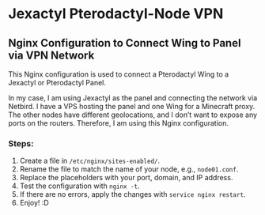 # Jexactyl Pterodactyl-Node VPN

## Nginx Configuration to Connect Wing to Panel via VPN Network

This Nginx configuration is used to connect a Pterodactyl Wing to a Jexactyl or Pterodactyl Panel.

In my case, I am using Jexactyl as the panel and connecting the network via Netbird.
I have a VPS hosting the panel and one Wing for a Minecraft proxy.
The other nodes have different geolocations, and I don’t want to expose any ports on the routers.
Therefore, I am using this Nginx configuration.

### Steps:

1. Create a file in `/etc/nginx/sites-enabled/`.
2. Rename the file to match the name of your node, e.g., `node01.conf`.
3. Replace the placeholders with your port, domain, and IP address.
4. Test the configuration with `nginx -t`.
5. If there are no errors, apply the changes with `service nginx restart`.
6. Enjoy! :D
